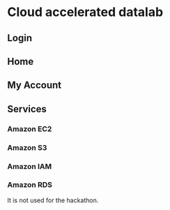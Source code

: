 # Cloud accelerated datalab


## Login

## Home

## My Account

## Services 

### Amazon EC2

### Amazon S3

### Amazon IAM

### Amazon RDS

It is not used for the hackathon.
